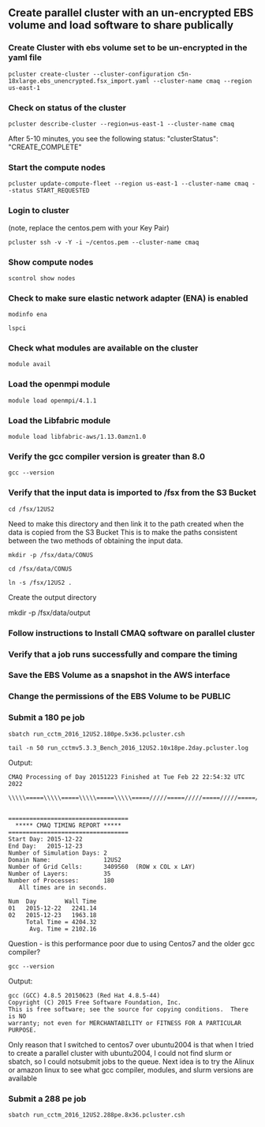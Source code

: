 ## Create parallel cluster with an un-encrypted EBS volume and load software to share publically


### Create Cluster with ebs volume set to be un-encrypted in the yaml file

`pcluster create-cluster --cluster-configuration c5n-18xlarge.ebs_unencrypted.fsx_import.yaml --cluster-name cmaq --region us-east-1`

### Check on status of the cluster

`pcluster describe-cluster --region=us-east-1 --cluster-name cmaq`

After 5-10 minutes, you see the following status: "clusterStatus": "CREATE_COMPLETE"

### Start the compute nodes

`pcluster update-compute-fleet --region us-east-1 --cluster-name cmaq --status START_REQUESTED`

### Login to cluster
(note, replace the centos.pem with your Key Pair)

`pcluster ssh -v -Y -i ~/centos.pem --cluster-name cmaq`

### Show compute nodes

`scontrol show nodes`

### Check to make sure elastic network adapter (ENA) is enabled

`modinfo ena`

`lspci`

### Check what modules are available on the cluster

`module avail`

### Load the openmpi module

`module load openmpi/4.1.1`

### Load the Libfabric module

`module load libfabric-aws/1.13.0amzn1.0`

### Verify the gcc compiler version is greater than 8.0

`gcc --version`


### Verify that the input data is imported to /fsx from the S3 Bucket

`cd /fsx/12US2`

Need to make this directory and then link it to the path created when the data is copied from the S3 Bucket This is to make the paths consistent between the two methods of obtaining the input data.

`mkdir -p /fsx/data/CONUS` 

`cd /fsx/data/CONUS` 

`ln -s /fsx/12US2 .`

Create the output directory

mkdir -p /fsx/data/output


### Follow instructions to Install CMAQ software on parallel cluster

### Verify that a job runs successfully and compare the timing

### Save the EBS Volume as a snapshot in the AWS interface

### Change the permissions of the EBS Volume to be PUBLIC

### Submit a 180 pe job

`sbatch run_cctm_2016_12US2.180pe.5x36.pcluster.csh`

`tail -n 50 run_cctmv5.3.3_Bench_2016_12US2.10x18pe.2day.pcluster.log`

Output:

```
CMAQ Processing of Day 20151223 Finished at Tue Feb 22 22:54:32 UTC 2022

\\\\\=====\\\\\=====\\\\\=====\\\\\=====/////=====/////=====/////=====/////


==================================
  ***** CMAQ TIMING REPORT *****
==================================
Start Day: 2015-12-22
End Day:   2015-12-23
Number of Simulation Days: 2
Domain Name:               12US2
Number of Grid Cells:      3409560  (ROW x COL x LAY)
Number of Layers:          35
Number of Processes:       180
   All times are in seconds.

Num  Day        Wall Time
01   2015-12-22   2241.14
02   2015-12-23   1963.18
     Total Time = 4204.32
      Avg. Time = 2102.16

```
Question - is this performance poor due to using Centos7 and the older gcc compiler?

`gcc --version`

Output:

```
gcc (GCC) 4.8.5 20150623 (Red Hat 4.8.5-44)
Copyright (C) 2015 Free Software Foundation, Inc.
This is free software; see the source for copying conditions.  There is NO
warranty; not even for MERCHANTABILITY or FITNESS FOR A PARTICULAR PURPOSE.
```
Only reason that I switched to centos7 over ubuntu2004 is that when I tried to create a parallel cluster with ubuntu2004, I could not find slurm or sbatch, so I could notsubmit jobs to the queue.
Next idea is to try the Alinux or amazon linux to see what gcc compiler, modules, and slurm versions are available

### Submit a 288 pe job

`sbatch run_cctm_2016_12US2.288pe.8x36.pcluster.csh`
